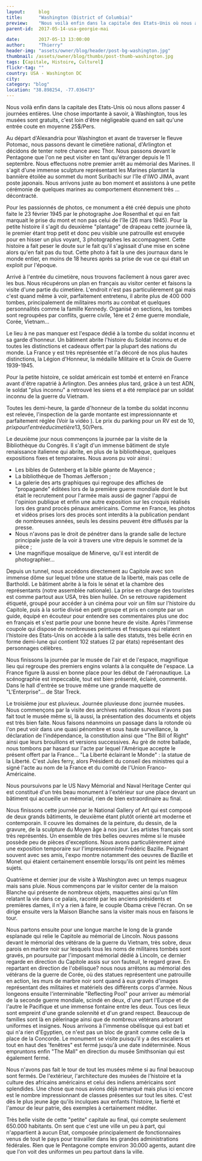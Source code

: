 ```yaml
---
layout:     blog
title:      "Washington (District of Columbia)"
preview:    "Nous voilà enfin dans la capitale des Etats-Unis où nous allons passer 4 journées entières. Un chose importante à savoir, à Washington... "
parent-id:  2017-05-14-usa-georgie-mai

date:       2017-05-13 13:00:00
author:     "Thierry"
header-img: "assets/owner/blog/header/post-bg-washington.jpg"
thumbnail: /assets/owner/blog/thumbs/post-thumb-washington.jpg
tags: [Capitale, Histoire, Culturel]
flickr-tag: ""
country: USA - Washington DC
city: 
category: "blog"
location: "38.898254, -77.036473"
---
```


Nous voilà enfin dans la capitale des Etats-Unis où nous allons passer 4 journées entières. Une chose importante à savoir, à Washington, tous les musées sont gratuits, c'est loin d'être négligeable quand en sait qu'une entrée coute en moyenne 25$/Pers.

Au départ d'Alexandria pour Washington et avant de traverser le fleuve Potomac, nous passons devant le cimetière national, d'Arlington et décidons de tenter notre chance avec Thor. Nous passons devant le Pentagone que l'on ne peut visiter en tant qu'étranger depuis le 11 septembre. Nous effectuons notre premier arrêt au mémorial des Marines. Il s'agit d'une immense sculpture représentant les Marines plantant la bannière étoilée au sommet du mont Suribachi sur l'île d'IWO JIMA, avant poste japonais.
Nous arrivons juste au bon moment et assistons à une petite cérémonie de quelques marines au comportement étonnement très ... décontracté.

<p class="info-box bg-primary"><i class="fa fa-info-circle"></i>
    Pour les passionnés de photos, ce monument a été créé depuis une photo faite le 23 février 1945 par le photographe Joe Rosenthal et qui en fait marquait le prise du mont et non pas celui de l'île (26 mars 1945). Pour la petite histoire il s'agit du deuxième "plantage" de drapeau cette journée là, le premier étant trop petit et donc peu visible une patrouille est envoyée pour en hisser un plus voyant, 3 photographes les accompagnent. Cette histoire a fait peser le doute sur le fait qu'il s'agissait d'une mise en scène alors qu'en fait pas du tout. Cette photo à fait la une des journaux dans le monde entier, en moins de 18 heures après sa prise de vue ce qui était un exploit pur l'époque.
</p>

Arrivé à l'entrée du cimetière, nous trouvons facilement à nous garer avec les bus. Nous récupérons un plan en français au visitor center et faisons la visite d'une partie du cimetière. L'endroit n'est pas particulièrement gai mais c'est quand même à voir, parfaitement entretenu, il abrite plus de 400 000 tombes, principalement de militaires morts au combat et quelques personnalités comme la famille Kennedy. Organisé en sections, les tombes sont regroupées par conflits, guerre civile, 1ére et 2 éme guerre mondiale, Corée, Vietnam... 

Le lieu à ne pas manquer est l'espace dédié à la tombe du soldat inconnu et sa garde d'honneur. Un bâtiment abrite l'histoire du Soldat inconnu et de toutes les distinctions et cadeaux offert par la plupart des nations du monde. La France y est très représentée et l'a décoré de nos plus hautes distinctions, la Légion d'Honneur, la médaille Militaire et la Croix de Guerre 1939-1945. 

<p class="info-box bg-primary"><i class="fa fa-info-circle"></i>
 Pour la petite histoire, ce soldat américain est tombé et enterré en France avant d'être rapatrié à Arlington. Des années plus tard, grâce à un test ADN, le soldat "plus inconnu" a retrouvé les siens et a été remplacé par un soldat inconnu de la guerre du Vietnam.
</p>

Toutes les demi-heure, la garde d'honneur de la tombe du soldat inconnu est relevée, l'inspection de la garde montante est impressionnante et parfaitement réglée (Voir la vidéo ). 
Le prix du parking pour un RV est de 10$, prix pour l'entrée du cimetière 13,50$/Pers. 


Le deuxième jour nous commençons la journée par la visite de la Bibliothèque du Congrès. Il s'agit d'un immense bâtiment de style renaissance italienne qui abrite, en plus de la bibliothèque, quelques expositions fixes et temporaires. Nous avons pu voir ainsi :
* Les bibles de Gutenberg et la bible géante de Mayence ;
* La bibliothèque de Thomas Jefferson ;
* La galerie des arts graphiques qui regroupe des affiches de "propagande" éditées lors de la première guerre mondiale dont le but était le recrutement pour l'armée mais aussi de gagner l'appui de l'opinion publique et enfin une autre exposition sur les croquis réalisés lors des grand procès pénaux américains. Comme en France, les photos et vidéos prises lors des procès sont interdits à la publication pendant de nombreuses années, seuls les dessins peuvent être diffusés par la presse.
* Nous n'avons pas le droit de pénétrer dans la grande salle de lecture principale juste de la voir à travers une vitre depuis le sommet de la pièce ;
* Une magnifique mosaïque de Minerve, qu'il est interdit de photographier...

Depuis un tunnel, nous accédons directement au Capitole avec son immense dôme sur lequel trône une statue de la liberté, mais pas celle de Bartholdi. Le bâtiment abrite à la fois le sénat et la chambre des représentants (notre assemblée nationale). La prise en charge des touristes est comme partout aux USA, très bien huilée. On se retrouve rapidement étiqueté, groupé pour accéder à un cinéma pour voir un film sur l'histoire du Capitole, puis à la sortie divisé en petit groupe et pris en compte par un guide, équipé en écouteur pour entendre ses commentaires plus une doc en français et s'est partie pour une bonne heure de visite. Après l'immense coupole qui dispose de nombreuses peintures et fresques qui relatent l'histoire des Etats-Unis on accède à la salle des statuts, très belle écrin en forme demi-lune qui contient 102 statues (2 par états) représentant des personnages célèbres.

Nous finissons la journée par le musée de l'air et de l'espace, magnifique lieu qui regroupe des premiers engins volants à la conquête de l'espace. La France figure là aussi en bonne place pour les début de l'aéronautique. La scénographie est impeccable, tout est bien présenté, éclairé, commenté. Dans le hall d'entrée se trouve même une grande maquette de "L'Enterprise"... de Star Treck.


Le troisième jour est pluvieux. Journée pluvieuse donc journée musées. Nous commençons par la visite des archives nationales. Nous n'avons pas fait tout le musée même si, là aussi, la présentation des documents et objets est très bien faite. Nous faisons néanmoins un passage dans la rotonde où l'on peut voir dans une quasi pénombre et sous haute surveillance, la déclaration de l'indépendance, la constitution ainsi que "The Bill of Right" ainsi que leurs brouillons et versions successives. Au grè de notre ballade, nous tombons par hasard sur l'acte par lequel l'Amérique accepte le présent offert par la France... "La Liberté éclairant le Monde" : la statue de la Liberté. C'est Jules ferry, alors Président du conseil des ministres qui a signé l'acte au nom de la France et du comité de l'Union Franco-Américaine.

Nous poursuivons par le US Navy Mémorial and Naval Heritage Center qui est constitué d'un très beau monument à l'extérieur sur une place devant un bâtiment qui accueille un mémorial, rien de bien extraordinaire au final.

Nous finissons cette journée par le National Gallery of Art qui est composé de deux grands bâtiments, le deuxième étant plutôt orienté art moderne et contemporain. Il couvre les domaines de la peinture, du dessin, de la gravure, de la sculpture du Moyen âge à nos jour. Les artistes français sont très représentés. Un ensemble de très belles oeuvres même si le musée possède peu de pièces d'exceptions. Nous avons particulièrement aimé une exposition temporaire sur l'impressionniste Frédéric Bazille. Peignant souvent avec ses amis, l'expo montre notamment des oeuvres de Bazille et Monet qui étaient certainement ensemble lorsqu'ils ont peint les mêmes sujets. 

Quatrième et dernier jour de visite à Washington avec un temps nuageux mais sans pluie. Nous commençons par le visitor center de la maison Blanche qui présente de nombreux objets, maquettes ainsi qu'un film relatant la vie dans ce palais, raconté par les anciens présidents et premières dames, il n'y a rien à faire, le couple Obama crève l'écran. On se dirige ensuite vers la Maison Blanche sans la visiter mais nous en faisons le tour. 

Nous partons ensuite pour une longue marche le long de la grande esplanade qui relie le Capitole au mémorial de Lincoln. 
Nous passons devant le mémorial des vétérans de la guerre du Vietnam, très sobre, deux parois en marbre noir sur lesquels tous les noms de militaires tombés sont gravés, pn poursuite par l'imposant mémorial dédié à Lincoln, ce dernier regarde en direction du Capitole assis sur son fauteuil, le regard grave. En repartant en direction de l'obélisque? nous nous arrêtons au mémorial des vétérans de la guerre de Corée, où des statues représentent une patrouille en action, les murs de marbre noir sont quand à eux gravés d'images représentant des militaires et matériels des différents corps d'armée. Nous longeons ensuite l'interminable "Reflecting Pool" pour arriver au mémorial de la seconde guerre mondiale, scindé en deux, d'une part l'Europe et de l'autre le Pacifique et une immense fontaine entre les deux. Tous ces lieux sont  empreint d'une grande solennité et d'un grand respect. Beaucoup de familles sont là en pèlerinage ainsi que de nombreux vétérans arborant uniformes et insignes. Nous arrivons à l'immense obélisque qui est bati et qui n'a rien d'Egyptien, ce n'est pas un bloc de granit comme celle de la place de la Concorde. Le monument se visite puisqu’il y a des escaliers et tout en haut des 'fenêtres" est fermé jusqu'à une date indéterminée. Nous empruntons enfin "The Mall" en direction du musée Smithsonian qui est également fermé. 

Nous n'avons pas fait le tour de tout les musées même si au final beaucoup sont fermés. De l'extérieur, l'architecture des musées de l'histoire et la culture des africains américains et celui des indiens américains sont splendides. Une chose que nous avions déjà remarqué mais plus ici encore est le nombre impressionnant de classes présentes sur tout les sites. C'est dès le plus jeune âge qu'ils inculques aux enfants l'histoire, la fierté et l'amour de leur patrie, des exemples à certainement méditer.

Très belle visite de cette "petite" capitale au final, qui compte seulement 650.000 habitants. On sent que c'est une ville un peu à part, qui n'appartient à aucun Etat, composée principalement de fonctionnaires venus de tout le pays pour travailler dans les grandes administrations fédérales. Rien que le Pentagone compte environ 30.000 agents, autant dire que l'on voit des uniformes un peu partout dans la ville.
